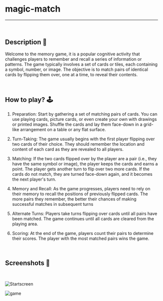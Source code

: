 # magic-match
---

<br>

## **Description 📃**

Welcome to the memory game, it is a popular cognitive activity that challenges players to remember and recall a series of information or patterns. The game typically involves a set of cards or tiles, each containing a symbol, number, or image. The objective is to match pairs of identical cards by flipping them over, one at a time, to reveal their contents.

<br>

## **How to play? 🕹️**

1. Preparation: Start by gathering a set of matching pairs of cards. You can use playing cards, picture cards, or even create your own with drawings or printed images. Shuffle the cards and lay them face-down in a grid-like arrangement on a table or any flat surface.

2. Turn-Taking: The game usually begins with the first player flipping over two cards of their choice. They should remember the location and content of each card as they are revealed to all players.

3. Matching: If the two cards flipped over by the player are a pair (i.e., they have the same symbol or image), the player keeps the cards and earns a point. The player gets another turn to flip over two more cards. If the cards do not match, they are turned face-down again, and it becomes the next player's turn.

4. Memory and Recall: As the game progresses, players need to rely on their memory to recall the positions of previously flipped cards. The more pairs they remember, the better their chances of making successful matches in subsequent turns

5. Alternate Turns: Players take turns flipping over cards until all pairs have been matched. The game continues until all cards are cleared from the playing area.

6. Scoring: At the end of the game, players count their pairs to determine their scores. The player with the most matched pairs wins the game.



<br>

## **Screenshots 📸**

<br>

![Startscreen](magic-match\magic-match-memory\public\ss\img1.png)

![game](magic-match\magic-match-memory\public\ss\img.png)
